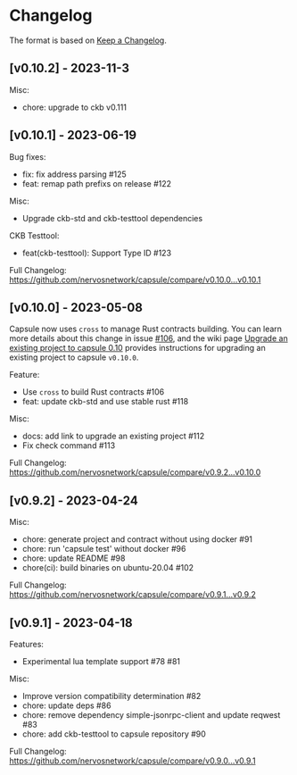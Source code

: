 # Changelog

The format is based on [Keep a Changelog](https://keepachangelog.com).

## [v0.10.2] - 2023-11-3

Misc:

* chore: upgrade to ckb v0.111

## [v0.10.1] - 2023-06-19

Bug fixes:

* fix: fix address parsing #125
* feat: remap path prefixs on release #122

Misc:

* Upgrade ckb-std and ckb-testtool dependencies


CKB Testtool:

* feat(ckb-testtool): Support Type ID #123


Full Changelog: https://github.com/nervosnetwork/capsule/compare/v0.10.0...v0.10.1

## [v0.10.0] - 2023-05-08

Capsule now uses `cross` to manage Rust contracts building. You can learn more details about this change in issue [#106](https://github.com/nervosnetwork/capsule/pull/106), and the wiki page [Upgrade an existing project to capsule 0.10](https://github.com/nervosnetwork/capsule/wiki/Upgrade-an-existing-project-to-capsule-0.10) provides instructions for upgrading an existing project to capsule `v0.10.0`.

Feature:

* Use `cross` to build Rust contracts #106
* feat: update ckb-std and use stable rust #118

Misc:

* docs: add link to upgrade an existing project #112
* Fix check command #113

Full Changelog: https://github.com/nervosnetwork/capsule/compare/v0.9.2...v0.10.0

## [v0.9.2] - 2023-04-24

Misc:

* chore: generate project and contract without using docker #91
* chore: run 'capsule test' without docker #96
* chore: update README #98
* chore(ci): build binaries on ubuntu-20.04 #102

Full Changelog: https://github.com/nervosnetwork/capsule/compare/v0.9.1...v0.9.2

## [v0.9.1] - 2023-04-18

Features:

* Experimental lua template support #78 #81

Misc:

* Improve version compatibility determination #82
* chore: update deps #86
* chore: remove dependency simple-jsonrpc-client and update reqwest #83
* chore: add ckb-testtool to capsule repository #90

Full Changelog: https://github.com/nervosnetwork/capsule/compare/v0.9.0...v0.9.1
